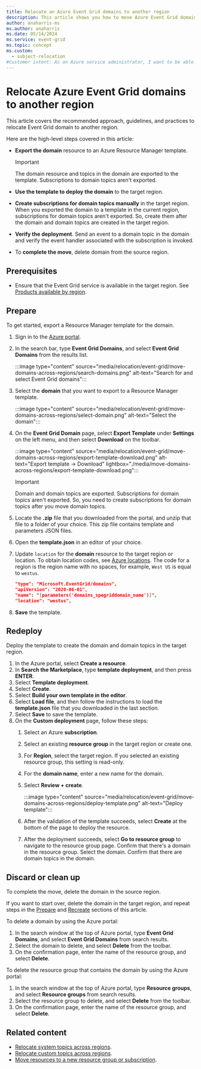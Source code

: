 ```yaml
---
title: Relocate an Azure Event Grid domains to another region
description: This article shows you how to move Azure Event Grid domains from one region to another.
author: anaharris-ms
ms.author: anaharris
ms.date: 05/14/2024
ms.service: event-grid
ms.topic: concept
ms.custom:
  - subject-relocation
#Customer intent: As an Azure service administrator, I want to be able to move Event Grid domains from one region to another region to have it closer to customers, to meet internal policy and governance requirements, or in response to capacity planning requirements. 
---
```


# Relocate Azure Event Grid domains to another region

 This article covers the recommended approach, guidelines, and practices to relocate Event Grid domain to another region. 


Here are the high-level steps covered in this article: 

- **Export the domain** resource to an Azure Resource Manager template. 

    > [!IMPORTANT]
    > The domain resource and topics in the domain are exported to the template. Subscriptions to domain topics aren't exported. 
- **Use the template to deploy the domain** to the target region. 
- **Create subscriptions for domain topics manually** in the target region. When you exported the domain to a template in the current region, subscriptions for domain topics aren't exported. So, create them after the domain and domain topics are created in the target region. 
- **Verify the deployment**. Send an event to a domain topic in the domain and verify the event handler associated with the subscription is invoked. 
- To **complete the move**, delete domain from the source region. 

## Prerequisites

- Ensure that the Event Grid service is available in the target region. See [Products available by region](https://azure.microsoft.com/global-infrastructure/services/?products=event-grid&regions=all).

## Prepare
To get started, export a Resource Manager template for the domain. 

1. Sign in to the [Azure portal](https://portal.azure.com).
2. In the search bar, type **Event Grid Domains**, and select **Event Grid Domains** from the results list. 

    :::image type="content" source="media/relocation/event-grid/move-domains-across-regions/search-domains.png" alt-text="Search for and select Event Grid domains":::
3. Select the **domain** that you want to export to a Resource Manager template. 

    :::image type="content" source="media/relocation/event-grid/move-domains-across-regions/select-domain.png" alt-text="Select the domain":::   
4. On the **Event Grid Domain** page, select **Export Template** under **Settings** on the left menu, and then select **Download** on the toolbar. 

    :::image type="content" source="media/relocation/event-grid/move-domains-across-regions/export-template-download.png" alt-text="Export template -> Download" lightbox="./media/move-domains-across-regions/export-template-download.png":::   

    > [!IMPORTANT]
    > Domain and domain topics are exported. Subscriptions for domain topics aren't exported. So, you need to create subscriptions for domain topics after you move domain topics. 
5. Locate the **.zip** file that you downloaded from the portal, and unzip that file to a folder of your choice. This zip file contains template and parameters JSON files. 
1. Open the **template.json** in an editor of your choice. 
8. Update `location` for the **domain** resource to the target region or location. To obtain location codes, see [Azure locations](https://azure.microsoft.com/global-infrastructure/locations/). The code for a region is the region name with no spaces, for example, `West US` is equal to `westus`.

    ```json
    "type": "Microsoft.EventGrid/domains",
    "apiVersion": "2020-06-01",
    "name": "[parameters('domains_spegriddomain_name')]",
    "location": "westus",
    ```
1. **Save** the template. 

## Redeploy
Deploy the template to create the domain and domain topics in the target region. 

1. In the Azure portal, select **Create a resource**.
2. In **Search the Marketplace**, type **template deployment**, and then press **ENTER**.
3. Select **Template deployment**.
4. Select **Create**.
5. Select **Build your own template in the editor**.
6. Select **Load file**, and then follow the instructions to load the **template.json** file that you downloaded in the last section.
7. Select **Save** to save the template. 
8. On the **Custom deployment** page, follow these steps:
    1. Select an Azure **subscription**. 
    1. Select an existing **resource group** in the target region or create one. 
    1. For **Region**, select the target region. If you selected an existing resource group, this setting is read-only. 
    1. For the **domain name**, enter a new name for the domain. 
    1. Select **Review + create**. 
    
        :::image type="content" source="media/relocation/event-grid/move-domains-across-regions/deploy-template.png" alt-text="Deploy template":::        
    1. After the validation of the template succeeds, select **Create** at the bottom of the page to deploy the resource. 
    1. After the deployment succeeds, select **Go to resource group** to navigate to the resource group page. Confirm that there's a domain in the resource group. Select the domain. Confirm that there are domain topics in the domain. 



## Discard or clean up
To complete the move, delete the domain in the source region.  

If you want to start over, delete the domain in the target region, and repeat steps in the [Prepare](#prepare) and [Recreate](#redeploy) sections of this article.

To delete a domain by using the Azure portal:

1. In the search window at the top of Azure portal, type **Event Grid Domains**, and select **Event Grid Domains** from search results. 
2. Select the domain to delete, and select **Delete** from the toolbar. 
3. On the confirmation page, enter the name of the resource group, and select **Delete**.  

To delete the resource group that contains the domain by using the Azure portal:

1. In the search window at the top of Azure portal, type **Resource groups**, and select **Resource groups** from search results. 
2. Select the resource group to delete, and select **Delete** from the toolbar. 
3. On the confirmation page, enter the name of the resource group, and select **Delete**.  

## Related content

- [Relocate system topics across regions](relocation-event-grid-system-topics.md). 
- [Relocate custom topics across regions](relocation-event-grid-custom-topics.md). 
- [Move resources to a new resource group or subscription](../azure-resource-manager/management/move-resource-group-and-subscription.md).


